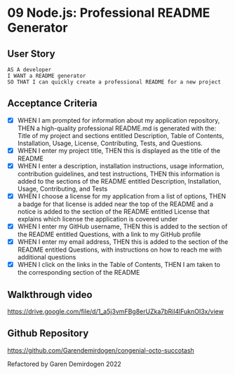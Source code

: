 # 09 Node.js: Professional README Generator

## User Story

```
AS A developer
I WANT a README generator
SO THAT I can quickly create a professional README for a new project
```

## Acceptance Criteria

- [x] WHEN I am prompted for information about my application repository,
      THEN a high-quality professional README.md is generated with the: Title of my project and sections entitled Description,
      Table of Contents, Installation, Usage, License, Contributing, Tests, and Questions.
- [x] WHEN I enter my project title, THEN this is displayed as the title of the README
- [x] WHEN I enter a description, installation instructions, usage information, contribution guidelines, and test instructions,
      THEN this information is added to the sections of the README entitled Description, Installation, Usage, Contributing, and Tests
- [x] WHEN I choose a license for my application from a list of options, THEN a badge for
      that license is added near the top of the README and a notice is added to the
      section of the README entitled License that explains which license the application is covered under
- [x] WHEN I enter my GitHub username, THEN this is added to the section of the
      README entitled Questions, with a link to my GitHub profile
- [x] WHEN I enter my email address, THEN this is added to the section of the
      README entitled Questions, with instructions on how to reach me with additional questions
- [x] WHEN I click on the links in the Table of Contents,
      THEN I am taken to the corresponding section of the README

## Walkthrough video

https://drive.google.com/file/d/1_a5j3vmFBg8erUZka7bRil4lFuknOI3x/view

## Github Repository

https://github.com/Garendemirdogen/congenial-octo-succotash

Refactored by Garen Demirdogen 2022
